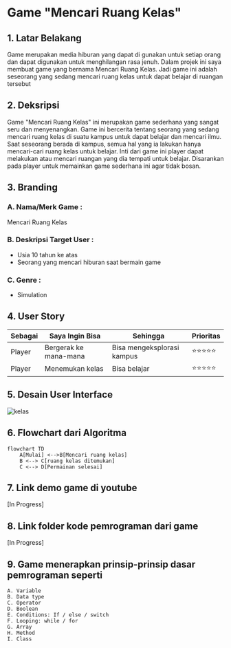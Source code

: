 # Game "Mencari Ruang Kelas"
## 1. Latar Belakang
  <p> Game merupakan media hiburan yang dapat di gunakan untuk setiap orang dan dapat digunakan untuk menghilangan rasa jenuh. Dalam projek ini saya membuat game yang bernama Mencari Ruang Kelas. Jadi game ini adalah seseorang yang sedang mencari ruang kelas untuk dapat belajar di ruangan tersebut</p>
 
## 2. Deksripsi
  Game "Mencari Ruang Kelas" ini merupakan game sederhana yang sangat seru dan menyenangkan. Game ini bercerita tentang seorang yang sedang mencari ruang kelas di suatu kampus untuk dapat belajar dan mencari ilmu. Saat seseorang berada di kampus, semua hal yang ia lakukan hanya mencari-cari ruang kelas untuk belajar. Inti dari game ini player dapat melakukan atau mencari ruangan yang dia tempati untuk belajar. Disarankan pada player untuk memainkan game sederhana ini agar tidak bosan.

## 3. Branding
### A. Nama/Merk Game :
Mencari Ruang Kelas
### B. Deskripsi Target User :
- Usia 10 tahun ke atas
- Seorang yang mencari hiburan saat bermain game
### C. Genre :
- Simulation

## 4. User Story

Sebagai | Saya Ingin Bisa | Sehingga | Prioritas
---|---|---|---
Player | Bergerak ke mana-mana | Bisa mengeksplorasi kampus | ⭐⭐⭐⭐⭐
Player | Menemukan kelas | Bisa belajar | ⭐⭐⭐⭐⭐

## 5. Desain User Interface
![kelas](https://github.com/BaidhowiAlHuseiniHakiki/BaidhowiAlHuseiniHakiki/assets/144520859/8a41f3e5-4813-4ec5-ac2c-207e428875b8)


## 6. Flowchart dari Algoritma

```mermaid
flowchart TD
    A[Mulai] <-->B[Mencari ruang kelas]
    B <--> C[ruang kelas ditemukan]
    C <--> D[Permainan selesai]
```

## 7. Link demo game di youtube

[In Progress]

## 8. Link folder kode pemrograman dari game

[In Progress]

## 9. Game menerapkan prinsip-prinsip dasar pemrograman seperti

    A. Variable
    B. Data type
    C. Operator
    D. Boolean
    E. Conditions: If / else / switch
    F. Looping: while / for
    G. Array
    H. Method
    I. Class


